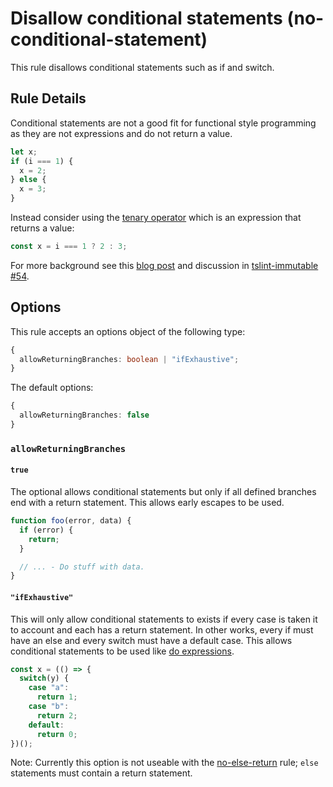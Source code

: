 # Disallow conditional statements (no-conditional-statement)

This rule disallows conditional statements such as if and switch.

## Rule Details

Conditional statements are not a good fit for functional style programming as they are not expressions and do not return a value.

```js
let x;
if (i === 1) {
  x = 2;
} else {
  x = 3;
}
```

Instead consider using the [tenary operator](https://developer.mozilla.org/en-US/docs/Web/JavaScript/Reference/Operators/Conditional_Operator) which is an expression that returns a value:

```js
const x = i === 1 ? 2 : 3;
```

For more background see this [blog post](https://hackernoon.com/rethinking-javascript-the-if-statement-b158a61cd6cb) and discussion in [tslint-immutable #54](https://github.com/jonaskello/tslint-immutable/issues/54).

## Options

This rule accepts an options object of the following type:

```ts
{
  allowReturningBranches: boolean | "ifExhaustive";
}
```

The default options:

```ts
{
  allowReturningBranches: false
}
```

### `allowReturningBranches`

#### `true`

The optional allows conditional statements but only if all defined branches end with a return statement.
This allows early escapes to be used.

```js
function foo(error, data) {
  if (error) {
    return;
  }

  // ... - Do stuff with data.
}
```

#### `"ifExhaustive"`

This will only allow conditional statements to exists if every case is taken it to account and each has a return statement.
In other works, every if must have an else and every switch must have a default case.
This allows conditional statements to be used like [do expressions](https://github.com/tc39/proposal-do-expressions).

```js
const x = (() => {
  switch(y) {
    case "a":
      return 1;
    case "b":
      return 2;
    default:
      return 0;
})();
```

Note: Currently this option is not useable with the [no-else-return](https://eslint.org/docs/rules/no-else-return) rule; `else` statements must contain a return statement.
